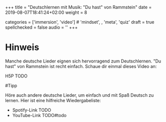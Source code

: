 +++
title = "Deutschlernen mit Musik: \"Du hast\" von Rammstein"
date =  2019-08-07T18:41:24+02:00
weight = 8

categories = ['immersion', 'video'] # 'mindset', , 'meta', 'quiz'
draft = true
spellchecked = false
audio = ''
+++

# Hinweis

Manche deutsche Lieder eignen sich hervorragend zum Deutschlernen. "Du hast" von Rammstein ist recht einfach. Schaue dir einmal dieses Video an:

H5P TODO

#Tipp

Höre auch andere deutsche Lieder, um einfach und mit Spaß Deutsch zu lernen. Hier ist eine hilfreiche Wiedergabeliste:

- Spotify-Link TODO
- YouTube-Link TODO#todo